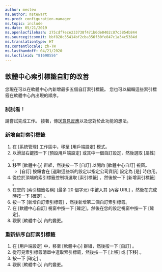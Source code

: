 ```yaml
---
author: mestew
ms.author: mstewart
ms.prod: configuration-manager
ms.topic: include
ms.date: 05/21/2019
ms.openlocfilehash: 275cdf7ece233738f471b6de0402c87c3854b844
ms.sourcegitcommit: bbf820c35414bf2cba356f30fe047c1a34c5384d
ms.translationtype: HT
ms.contentlocale: zh-TW
ms.lasthandoff: 04/21/2020
ms.locfileid: "81698556"
---
```

## <a name="improvements-to-software-center-tab-customizations"></a>軟體中心索引標籤自訂的改善
<!--4063773-->
您現在可以在軟體中心內新增最多五個自訂索引標籤。 您也可以編輯這些索引標籤在軟體中心內出現的順序。

### <a name="try-it-out"></a>試試看！

請嘗試完成工作。 接著，傳送[意見反應](../../../../understand/find-help.md#product-feedback)以及您對於此功能的想法。

### <a name="add-custom-tabs"></a>新增自訂索引標籤

1. 在 [系統管理]  工作區中，移至 [用戶端設定]  模式。 
1. 以滑鼠右鍵按一下 [預設用戶端設定]  或其中一個自訂設定，然後選取 [屬性]  。
1. 移至 [軟體中心]  群組，然後按一下 [自訂]  以開啟 [軟體中心自訂]  視窗。
   - [自訂] 按鈕會在 [選取這些新的設定以指定公司資訊] 設定為 [是] 時啟用。
1. 從位於頂端的索引標籤控制項選取 [索引標籤]  ，然後按一下 [新增索引標籤]  。
1. 在您的 [索引標籤名稱]  (最多 20 個字元) 中鍵入其 [內容 URL]  ，然後在完成時按一下 [確定]  。
1. 按一下 [新增自訂索引標籤]  ，然後新增第二個自訂索引標籤。
1. 在 [軟體中心自訂] 視窗中按一下 [確定]，然後在您的設定視窗中按一下 [確定]。  
1. 觀察 [軟體中心]  內的變更。

### <a name="reorder-custom-tabs"></a>重新排序自訂索引標籤

1. 在 [用戶端設定]  中，移至 [軟體中心]  群組，然後按一下 [自訂]  。
1. 從可見索引標籤清單中選取索引標籤，然後按一下 [上移]  或 [下移]  。
1. 按一下 [確定]  。
1. 觀察 [軟體中心]  內的變更。
